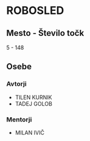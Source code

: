 # ROBOSLED
## Mesto - Število točk
5 - 148
## Osebe
### Avtorji
 * TILEN KURNIK
 * TADEJ GOLOB
### Mentorji
 * MILAN IVIČ
